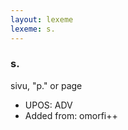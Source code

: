 ```yaml
---
layout: lexeme
lexeme: s.
---
```


###  s.

sivu, "p." or page
* UPOS:  ADV
* Added from:  omorfi++

